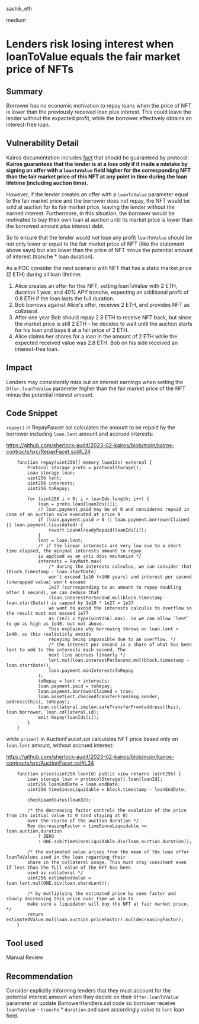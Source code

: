 sashik_eth

medium

# Lenders risk losing interest when loanToValue equals the fair market price of NFTs

## Summary

Borrower has no economic motivation to repay loans when the price of NFT is lower than the previously received loan plus interest.  This could leave the lender without the expected profit, while the borrower effectively obtains an interest-free loan.

## Vulnerability Detail

Kairos documentation includes [fact](https://doc.kairos.loan/in-depth/supplying.html) that should be guaranteed by protocol:
**Kairos guarantees that the lender is at a loss only if it made a mistake by signing an offer with a ```loanToValue``` field higher for the corresponding NFT than the fair market price of this NFT at any point in time during the loan lifetime (including auction time).** 

However, if the lender creates an offer with a ```loanToValue``` parameter equal to the fair market price and the borrower does not repay, the NFT would be sold at auction for its fair market price, leaving the lender without the earned interest. Furthermore, in this situation, the borrower would be motivated to buy their own loan at auction until its market price is lower than the borrowed amount plus interest debt.

So to ensure that the lender would not lose any profit ```loanToValue``` should be not only lower or equal to the fair market price of NFT (like the statement above says) but also lower than the price of NFT minus the potential amount of interest (tranche * loan duration). 

As a POC consider the next scenario with NFT that has a static market price (2 ETH) during all loan lifetime:

1. Alice creates an offer for this NFT, setting loanToValue with 2 ETH, duration 1 year, and 40% APY tranche, expecting an additional profit of 0.8 ETH if the loan lasts the full duration.
2. Bob borrows against Alice's offer, receives 2 ETH, and provides NFT as collateral.
3. After one year Bob should repay 2.8 ETH to receive NFT back, but since the market price is still 2 ETH - he decides to wait until the auction starts for his loan and buys it at a fair price of 2 ETH.
4. Alice claims her shares for a loan in the amount of 2 ETH while the expected received value was 2.8 ETH. Bob on his side received an interest-free loan.

## Impact

Lenders may consistently miss out on interest earnings when setting the ```Offer.loanToValue``` parameter higher than the fair market price of the NFT minus the potential interest amount.

## Code Snippet

```repay()``` in RepayFaucet.sol calculates the amount to be repaid by the borrower including ```loan.lent``` amount and accrued interests:

https://github.com/sherlock-audit/2023-02-kairos/blob/main/kairos-contracts/src/RepayFacet.sol#L24

```solidity
    function repay(uint256[] memory loanIds) external {
        Protocol storage proto = protocolStorage();
        Loan storage loan;
        uint256 lent;
        uint256 interests;
        uint256 toRepay;

        for (uint256 i = 0; i < loanIds.length; i++) {
            loan = proto.loan[loanIds[i]];
            // loan.payment.paid may be at 0 and considered repaid in case of an auction sale executed at price 0
            if (loan.payment.paid > 0 || loan.payment.borrowerClaimed || loan.payment.liquidated) {
                revert LoanAlreadyRepaid(loanIds[i]);
            }
            lent = loan.lent;
            /* if the linear interests are very low due to a short time elapsed, the minimal interests amount to repay
            is applied as an anti ddos mechanism */
            interests = RayMath.max(
                /* during the interests calculus, we can consider that (block.timestamp - loan.startDate)
                won't exceed 1e10 (>100 years) and interest per second (unwrapped value) won't exceed
                1e27 (corresponding to an amount to repay doubling after 1 second), we can deduce that
                (loan.interestPerSecond.mul(block.timestamp - loan.startDate)) is capped by 1e10 * 1e27 = 1e37
                we want to avoid the interests calculus to overflow so the result must not exceed 1e77
                as (1e77 < type(uint256).max). So we can allow `lent` to go as high as 1e40, but not above.
                This explains why borrowing throws on loan.lent > 1e40, as this realisticly avoids
                repaying being impossible due to an overflow. */
                /* the interest per second is a share of what has been lent to add to the interests each second. The
                next line accrues linearly */
                lent.mul(loan.interestPerSecond.mul(block.timestamp - loan.startDate)),
                loan.payment.minInterestsToRepay
            );
            toRepay = lent + interests;
            loan.payment.paid = toRepay;
            loan.payment.borrowerClaimed = true;
            loan.assetLent.checkedTransferFrom(msg.sender, address(this), toRepay);
            loan.collateral.implem.safeTransferFrom(address(this), loan.borrower, loan.collateral.id);
            emit Repay(loanIds[i]);
        }
    }
```
while ```price()``` in AuctionFaucet.sol calculates NFT price based only on ```loan.lent``` amount, without accrued interest:

https://github.com/sherlock-audit/2023-02-kairos/blob/main/kairos-contracts/src/AuctionFacet.sol#L34

```solidity
    function price(uint256 loanId) public view returns (uint256) {
        Loan storage loan = protocolStorage().loan[loanId];
        uint256 loanEndDate = loan.endDate;
        uint256 timeSinceLiquidable = block.timestamp - loanEndDate;

        checkLoanStatus(loanId);

        /* the decreasing factor controls the evolution of the price from its initial value to 0 (and staying at 0)
        over the course of the auction duration */
        Ray decreasingFactor = timeSinceLiquidable >= loan.auction.duration
            ? ZERO
            : ONE.sub(timeSinceLiquidable.div(loan.auction.duration));

        /* the estimated value arises from the mean of the loan offer loanToValues used in the loan regarding their
        share in the collateral usage. This must stay consitent even if less than the full value of the NFT has been
        used as collateral */
        uint256 estimatedValue = loan.lent.mul(ONE.div(loan.shareLent));

        /* by mutliplying the estimated price by some factor and slowly decreasing this price over time we aim to
        make sure a liquidator will buy the NFT at fair market price. */
        return estimatedValue.mul(loan.auction.priceFactor).mul(decreasingFactor);
    }
```


## Tool used
Manual Review

## Recommendation

Consider explicitly informing lenders that they must account for the potential interest amount when they decide on their ```Offer.loanToValue``` parameter or update BorrowerHandlers.sol code so borrower receive ```loanToValue``` - ```tranche``` * ```duration``` and save accordingly value to ```lent``` loan field.

